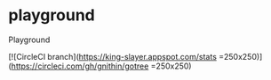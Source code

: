 # playground
Playground

[![CircleCI branch](https://king-slayer.appspot.com/stats =250x250)](https://circleci.com/gh/gnithin/gotree =250x250)

